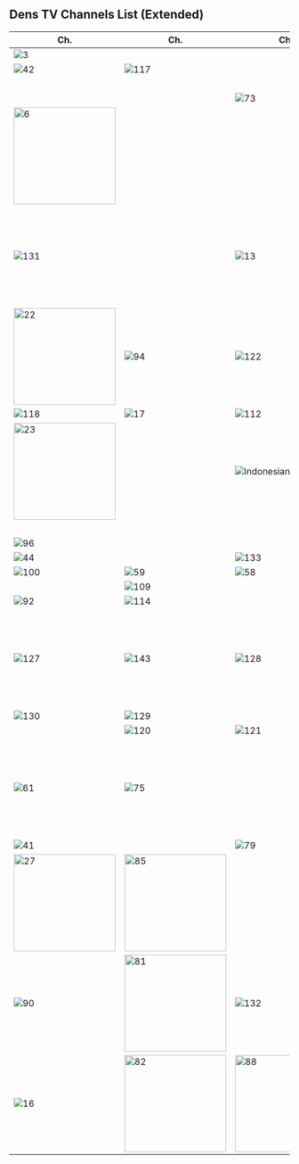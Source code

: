 ## Dens TV Channels List (Extended)
Ch. | Ch. | Ch. | Ch.
-- | -- | -- | -- |
![3](https://github.com/user-attachments/assets/1e22cec5-d55c-4b65-b81b-31bf61b31a24)|||![107](https://github.com/user-attachments/assets/ae9c0a83-5ff7-4454-a8a4-bbd337939c27)
![42](https://github.com/user-attachments/assets/9a4cf684-db28-40ed-b988-d367f26cb66c)|![117](https://github.com/user-attachments/assets/19581afc-1f1e-4273-9d14-fe80cb9dea01)||![102](https://github.com/user-attachments/assets/d9bc9903-b1b0-4c94-a435-15ad0dab0406)
||||![1](https://github.com/user-attachments/assets/600662ee-8145-4731-9642-89bc4bd8dc35)
|||![73](https://github.com/user-attachments/assets/592be2ae-ea34-48d9-86ed-625a53daa312)
<img width="183" height="174" alt="6" src="https://github.com/user-attachments/assets/9043c46a-8bbc-4aab-b23b-7e041bc4f81d" />|||![80](https://github.com/user-attachments/assets/2d1d85da-b895-449d-a573-3edd141bc813)
![131](https://github.com/user-attachments/assets/657fadc1-eb19-4cd9-9eba-8a7201ef5acc)||![13](https://github.com/user-attachments/assets/fcefc8eb-8f39-4c9c-a35b-a45c792fa52c)|<img width="183" height="174" alt="204" src="https://github.com/user-attachments/assets/4f2220b1-c522-47b0-b921-dd25ba3104a1" />
<img width="183" height="174" alt="22" src="https://github.com/user-attachments/assets/18d22e76-10b3-4533-9f3d-571f803a6328" />|![94](https://github.com/user-attachments/assets/8c860c39-63b8-4bbe-bbdd-fc93c2426cb3)|![122](https://github.com/user-attachments/assets/d5a15479-7d0d-45ab-938f-56c3dbf091e2)
![118](https://github.com/user-attachments/assets/9cc21d1e-44bf-47a4-91f7-47aafebec864)|![17](https://github.com/user-attachments/assets/42c5cf63-9dfe-470d-ba50-6243c699ae76)|![112](https://github.com/user-attachments/assets/36dad2fc-be23-4306-b202-9600a587f293)|![21](https://github.com/user-attachments/assets/8f00b9e7-9a42-42fc-871e-67b42f09f784)
<img width="183" height="174" alt="23" src="https://github.com/user-attachments/assets/f298c0c2-b8f7-45cc-8ac1-daab08c9ca28" />||![IndonesianaTV](https://github.com/user-attachments/assets/de491eb9-64e1-42ce-97a5-f64f7845184b)|![138](https://github.com/user-attachments/assets/6d07f784-c1ca-49df-ae61-023719adf1f5)
||||![38](https://github.com/user-attachments/assets/58d1ebd3-bd27-4a66-a035-9c51b5d0dc04)
![96](https://github.com/user-attachments/assets/8ab4b603-50c2-44bb-ba91-dd0a30bc64cc)|||![39](https://github.com/user-attachments/assets/50d45403-b674-4e1f-95d8-e8f8e8b085ab)
![44](https://github.com/user-attachments/assets/f12015ac-8a25-4ff3-83e9-6a1944423fcb)||![133](https://github.com/user-attachments/assets/46ba8735-5cb2-4813-8262-2318c736e395)|![134](https://github.com/user-attachments/assets/b4de5dda-58d5-4e20-83e1-a8a58a76f198)
![100](https://github.com/user-attachments/assets/c032029b-bec3-4714-baf2-e8acf9501536)|![59](https://github.com/user-attachments/assets/08c0b94d-87f5-4f53-becb-0e01bf5e78cf)|![58](https://github.com/user-attachments/assets/09812767-4358-4d7b-b931-ad829d7e3ca5)
||![109](https://github.com/user-attachments/assets/fc3f4fa4-54ba-463c-a177-c8a2cbba46f3)||![95](https://github.com/user-attachments/assets/7fe564fb-1fe7-4882-a692-6ec17cc851c0)
![92](https://github.com/user-attachments/assets/34822f97-54a5-475b-a3c1-601188a57296)|![114](https://github.com/user-attachments/assets/7f180629-99d2-4b54-8443-be91db9d038c)||![37](https://github.com/user-attachments/assets/06feee24-5e4c-4ce2-b940-98d047880cb8)
![127](https://github.com/user-attachments/assets/358c8d82-3899-497d-ab78-f11a071c7f72)|![143](https://github.com/user-attachments/assets/4977a261-99c3-4758-872f-0fb5ad95e7ec)|![128](https://github.com/user-attachments/assets/76fc188a-7974-486d-9b40-92b89d499cee)|<img width="183" height="174" alt="203" src="https://github.com/user-attachments/assets/5498fc9e-9c79-488f-bb8c-882bb02e56f7" />
![130](https://github.com/user-attachments/assets/44ca95ce-ee94-4442-ab37-8a105e01c4ae)|![129](https://github.com/user-attachments/assets/d0ea3c80-f42f-4cf3-adc9-5fb2c9a47bce)||![98](https://github.com/user-attachments/assets/2a08833f-6234-43b6-b1ac-205c153fc54b)
||![120](https://github.com/user-attachments/assets/871a6ee4-2a82-449b-9cf2-7956fa495b60)|![121](https://github.com/user-attachments/assets/b13d2a02-5d58-486c-a68c-b09d5ebb2090)
![61](https://github.com/user-attachments/assets/e84a3ed2-01d9-44ff-ac4c-9bd163ab2bbf)|![75](https://github.com/user-attachments/assets/2f85d81b-bb45-4c6a-9cfe-d1aa7a12e058)||<img width="183" height="174" alt="56" src="https://github.com/user-attachments/assets/2da02c39-3313-470b-b780-7267b46791d4" />
![41](https://github.com/user-attachments/assets/93b63ead-5f17-4e4d-a393-152469341ff2)||![79](https://github.com/user-attachments/assets/e1a26d32-578d-475a-aa26-e2a88f398344)|![104](https://github.com/user-attachments/assets/1d82e0a3-4b4d-4d1f-bf60-62ae9abfb04b)
<img width="183" height="174" alt="27" src="https://github.com/user-attachments/assets/85e32cad-e4e3-4f7c-be56-3d0d8a51b065" />|<img width="183" height="174" alt="85" src="https://github.com/user-attachments/assets/bd4b9725-8b0f-4286-a7bd-778a3bb48e62" />||![69](https://github.com/user-attachments/assets/5e10d6e7-54ec-40a6-989e-24913d3f27f1)
![90](https://github.com/user-attachments/assets/a0008187-a814-47a7-83f7-c5d8d6a465cb)|<img width="183" height="174" alt="81" src="https://github.com/user-attachments/assets/c0374299-1f38-4b4b-aa21-ec20e05103d8" />|![132](https://github.com/user-attachments/assets/99dfc0a1-4b81-4e30-89d8-7c9cd7282162)|![78](https://github.com/user-attachments/assets/0a95e381-c5a8-4737-bbe3-a97fe30380d9)
![16](https://github.com/user-attachments/assets/333e9541-f3e7-475d-8801-b5d25e86e42d)|<img width="183" height="174" alt="82" src="https://github.com/user-attachments/assets/47b5347a-e56a-4a5e-b641-ea0b8bd801e0" />|<img width="183" height="174" alt="88" src="https://github.com/user-attachments/assets/61a8084b-c228-4a92-8668-16d22e28c72d" />






































